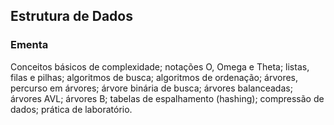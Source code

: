 ## Estrutura de Dados

### Ementa

Conceitos básicos de complexidade; notações O, Omega e Theta; listas, filas e pilhas; algoritmos de busca; algoritmos de ordenação; árvores, percurso em árvores; árvore binária de busca; árvores balanceadas; árvores AVL; árvores B; tabelas de espalhamento (hashing); compressão de dados; prática de laboratório.

